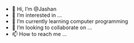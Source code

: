 - 👋 Hi, I’m @Jashan
- 👀 I’m interested in ...
- 🌱 I’m currently learning computer programming
- 💞️ I’m looking to collaborate on ...
- 📫 How to reach me ...

<!---
harrypotter-12/harrypotter-12 is a ✨ special ✨ repository because its `README.md` (this file) appears on your GitHub profile.
You can click the Preview link to take a look at your changes.
--->
